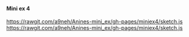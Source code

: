 #### Mini ex 4
https://rawgit.com/a9neh/Anines-mini_ex/gh-pages/miniex4/sketch.js
https://rawgit.com/a9neh/Anines-mini_ex/gh-pages/miniex4/sketch.js

